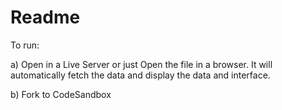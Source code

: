 # Readme

To run:

a) Open in a Live Server or just Open the file in a browser. It will automatically fetch the data and display the data and interface.

b) Fork to CodeSandbox
